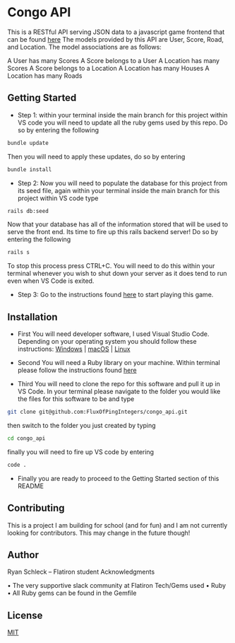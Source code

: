# Congo API

This is a RESTful API serving JSON data to a javascript game frontend that can be found [here](https://github.com/FluxOfPingIntegers/congo_client)  The models provided by this API are User, Score, Road, and Location.  The model associations are as follows:

  A User has many Scores
  A Score belongs to a User
  A Location has many Scores
  A Score belongs to a Location
  A Location has many Houses
  A Location has many Roads

## Getting Started

* Step 1: within your terminal inside the main branch for this project within VS code you will need to update all the ruby gems used by this repo.  Do so by entering the following
```bash
bundle update
```
Then you will need to apply these updates, do so by entering
```bash
bundle install
```

* Step 2: Now you will need to populate the database for this project from its seed file, again within your terminal inside the main branch for this project within VS code type
```bash
rails db:seed
```
Now that your database has all of the information stored that will be used to serve the front end.  Its time to fire up this rails backend server!  Do so by entering the following
```bash
rails s
```
To stop this process press CTRL+C.  You will need to do this within your terminal whenever you wish to shut down your server as it does tend to run even when VS Code is exited.

* Step 3: Go to the instructions found [here](https://github.com/FluxOfPingIntegers/congo_client) to start playing this game.

## Installation

* First You will need developer software, I used Visual Studio Code. Depending on your operating system you should follow these instructions: [Windows](https://code.visualstudio.com/docs/setup/windows) | [macOS](https://code.visualstudio.com/docs/setup/mac) | [Linux](https://code.visualstudio.com/docs/setup/linux)

* Second You will need a Ruby library on your machine. Within terminal please follow the instructions found [here](https://stackify.com/install-ruby-on-ubuntu-everything-you-need-to-get-going/)

* Third You will need to clone the repo for this software and pull it up in VS Code. In your terminal please navigate to the folder you would like the files for this software to be and type 
```bash
git clone git@github.com:FluxOfPingIntegers/congo_api.git
```
  then switch to the folder you just created by typing
```bash
cd congo_api
```
  finally you will need to fire up VS code by entering
```bash
code .
```

* Finally you are ready to proceed to the Getting Started section of this README

## Contributing
This is a project I am building for school (and for fun) and I am not currently looking for contributors. This may change in the future though!

## Author

Ryan Schleck – Flatiron student Acknowledgments

• The very supportive slack community at Flatiron Tech/Gems used • Ruby • All Ruby gems can be found in the Gemfile

## License

[MIT](https://choosealicense.com/licenses/mit/)